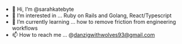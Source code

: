 - 👋 Hi, I’m @sarahkatebyte
- 👀 I’m interested in ... Ruby on Rails and Golang, React/Typescript 
- 🌱 I’m currently learning ... how to remove friction from engineering workflows
- 📫 How to reach me ... @danzigwithwolves93@gmail.com

<!---
sarahkatebyte/sarahkatebyte is a ✨ special ✨ repository because its `README.md` (this file) appears on your GitHub profile.
You can click the Preview link to take a look at your changes.
--->
